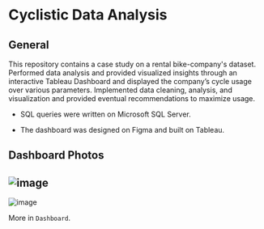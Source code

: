 # Cyclistic Data Analysis

## General

This repository contains a case study on a rental bike-company's dataset. Performed data analysis and provided visualized insights through an interactive Tableau Dashboard and displayed the company’s cycle usage over various parameters. Implemented data cleaning, analysis, and visualization and provided eventual recommendations to maximize usage.

- SQL queries were written on Microsoft SQL Server.

- The dashboard was designed on Figma and built on Tableau.

## Dashboard Photos

![image](https://user-images.githubusercontent.com/68999346/198087024-6031d703-a881-4537-baa2-dfac0f9b5f50.png)
--
![image](https://user-images.githubusercontent.com/68999346/198087142-b0304288-586e-4e9e-b405-1c14ccda668c.png)

More in `Dashboard`.
